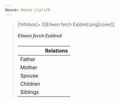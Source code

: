 ```yaml
---
House: House Llyrith
---
```


> [!infobox]+
> ![[Eilwen ferch Ealdred.png|cover]]
> ##### Eilwen ferch Ealdred
> || Relations   |
> | ---- | ---- |
> | Father ||
> | Mother |  |
> | Spouse | |
> | Children||
> | Siblings ||

